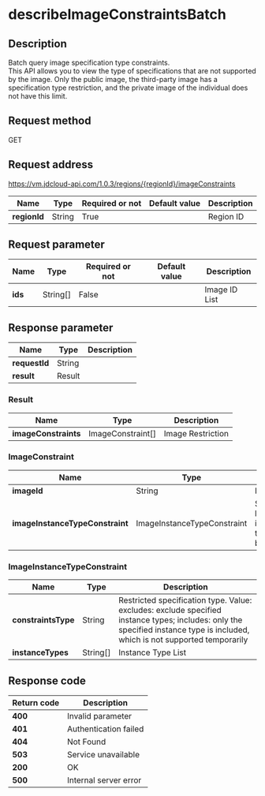 # describeImageConstraintsBatch


## Description
Batch query image specification type constraints. <br>
This API allows you to view the type of specifications that are not supported by the image. Only the public image, the third-party image has a specification type restriction, and the private image of the individual does not have this limit.


## Request method
GET

## Request address
https://vm.jdcloud-api.com/1.0.3/regions/{regionId}/imageConstraints

|Name|Type|Required or not|Default value|Description|
|---|---|---|---|---|
|**regionId**|String|True| |Region ID|

## Request parameter
|Name|Type|Required or not|Default value|Description|
|---|---|---|---|---|
|**ids**|String[]|False| |Image ID List|


## Response parameter
|Name|Type|Description|
|---|---|---|
|**requestId**|String| |
|**result**|Result| |


### Result
|Name|Type|Description|
|---|---|---|
|**imageConstraints**|ImageConstraint[]|Image Restriction|
### ImageConstraint
|Name|Type|Description|
|---|---|---|
|**imageId**|String|Image ID|
|**imageInstanceTypeConstraint**|ImageInstanceTypeConstraint|Specification limit for instance type created by image|
### ImageInstanceTypeConstraint
|Name|Type|Description|
|---|---|---|
|**constraintsType**|String|Restricted specification type. Value: excludes: exclude specified instance types; includes: only the specified instance type is included, which is not supported temporarily|
|**instanceTypes**|String[]|Instance Type List|

## Response code
|Return code|Description|
|---|---|
|**400**|Invalid parameter|
|**401**|Authentication failed|
|**404**|Not Found  |
|**503**|Service unavailable|
|**200**|OK|
|**500**|Internal server error|
